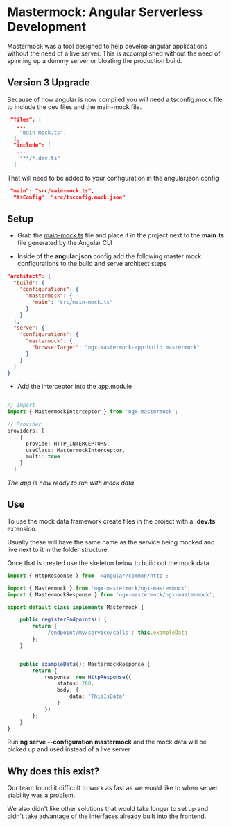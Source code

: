 # Mastermock: Angular Serverless Development

Mastermock was a tool designed to help develop angular applications without the need of a live server.
This is accomplished without the need of spinning up a dummy server or bloating the production build.

## Version 3 Upgrade

Because of how angular is now compiled you will need a tsconfig.mock file to include the dev files and the main-mock file.

```json
 "files": [
   ...
    "main-mock.ts",
  ],
  "include": [
   ...
    "**/*.dev.ts"
  ]
```

That will need to be added to your configuration in the angular.json config

```json
 "main": "src/main-mock.ts",
  "tsConfig": "src/tsconfig.mock.json"
```

## Setup

* Grab the [main-mock.ts](https://github.com/lbdorrou/ngx-mastermock/blob/master/src/main-mock.ts) file and place it in the project next to the **main.ts** file generated by the Angular CLI

* Inside of the **angular.json** config add the following master mock configurations to the build and serve architect steps

```json
"architect": {
  "build": {
    "configurations": {
      "mastermock": {
        "main": "src/main-mock.ts"
      }
    }
  },
  "serve": {
    "configurations": {
      "mastermock": {
        "browserTarget": "ngx-mastermock-app:build:mastermock"
      }
    }
  }
}

```

* Add the interceptor into the app.module

```typescript

// Import
import { MastermockInterceptor } from 'ngx-mastermock';

// Provider
providers: [
    {
      provide: HTTP_INTERCEPTORS,
      useClass: MastermockInterceptor,
      multi: true
    }
  ]
```

*The app is now ready to run with mock data*

## Use

To use the mock data framework create files in the project with a **.dev.ts** extension.

Usually these will have the same name as the service being mocked and live next to it in the folder structure.

Once that is created use the skeleton below to build out the mock data

```typescript
import { HttpResponse } from '@angular/common/http';

import { Mastermock } from 'ngx-mastermock/ngx-mastermock';
import { MastermockResponse } from 'ngx-mastermock/ngx-mastermock';

export default class implements Mastermock {

    public registerEndpoints() {
        return {
            '/endpoint/my/service/calls': this.exampleData
        };
    }


    public exampleData(): MastermockResponse {
        return {
            response: new HttpResponse({
                status: 200,
                body: { 
                    data: 'ThisIsData'
                }
            })
        };
    }
}
```

Run **ng serve --configuration mastermock** and the mock data will be picked up and used instead of a live server

## Why does this exist?

Our team found it difficult to work as fast as we would like to when server stability was a problem. 

We also didn't like other solutions that would take longer to set up and didn't take advantage of the interfaces already built into the frontend.

